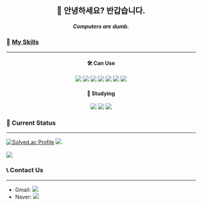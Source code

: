 
<div align=center>
	<h2>👋 안녕하세요? 반갑습니다.</h2>
</div>
<div align=center>
	<h5>Computers are dumb.</h5>
</div>

### 🤗 [My Skills](https://career.programmers.co.kr/pr/octopus)
---
<div align="center">
	<h4> 🛠️ Can Use </h4>
	<img src="https://img.shields.io/badge/Python-3776AB?style=flat&logo=Python&logoColor=white" />
	<img src="https://img.shields.io/badge/Java-3776AB?style=flat&logo=Java&logoColor=white" />
	<img src="https://img.shields.io/badge/HTML5-E34F26?style=flat&logo=HTML5&logoColor=white" />
	<img src="https://img.shields.io/badge/CSS3-1572B6?style=flat&logo=CSS3&logoColor=white" />
	<img src="https://img.shields.io/badge/MongoDB-47A248?style=flat&logo=MongoDB&logoColor=white" />
	<img src="https://img.shields.io/badge/Flutter-02569B?style=flat&logo=Flutter&logoColor=white" />
	<img src="https://img.shields.io/badge/Dart-0175C2?style=flat&logo=Dart&logoColor=white" />
	<br>
	<h4> 📖 Studying </h4>
	<img src="https://img.shields.io/badge/JavaScript-F7DF1E?style=flat&logo=JavaScript&logoColor=white" />
	<img src="https://img.shields.io/badge/Node.js-339933?style=flat&logo=Node.js&logoColor=white" />
	<img src="https://img.shields.io/badge/MySQL-4479A1?style=flat&logo=MySQL&logoColor=white" />
</div>

### 👻 Current Status
---
[![Solved.ac Profile](http://mazassumnida.wtf/api/v2/generate_badge?boj=story3798)](https://solved.ac/story3798)
<img src="https://github-readme-stats.vercel.app/api/top-langs/?username=DURAM0830&layout=compact&theme=radical"><br><br>
<img src="https://github-readme-stats.vercel.app/api?username=DURAM0830&show_icons=true&theme=radical">

### 📞 Contact Us
---
- Gmail: <img src="https://img.shields.io/badge/lyh60080@gmail.com-EA4335?style=flat&logo=gmail&logoColor=white" />
- Naver: <img src="https://img.shields.io/badge/story3798@naver.com-03C75A?style=flat&logo=naver&logoColor=white" />
